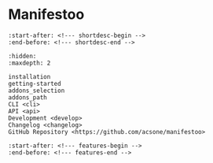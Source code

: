 # Manifestoo

```{include} ../README.md
:start-after: <!--- shortdesc-begin -->
:end-before: <!--- shortdesc-end -->
```

```{toctree}
:hidden:
:maxdepth: 2

installation
getting-started
addons_selection
addons_path
CLI <cli>
API <api>
Development <develop>
Changelog <changelog>
GitHub Repository <https://github.com/acsone/manifestoo>
```

```{include} ../README.md
:start-after: <!--- features-begin -->
:end-before: <!--- features-end -->
```

